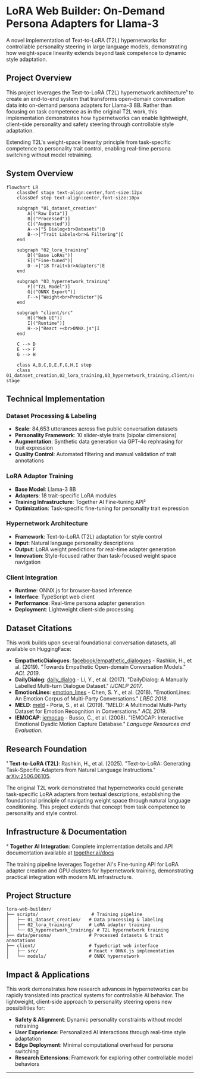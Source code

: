 # LoRA Web Builder: On-Demand Persona Adapters for Llama-3

A novel implementation of Text-to-LoRA (T2L) hypernetworks for controllable personality steering in large language models, demonstrating how weight-space linearity extends beyond task competence to dynamic style adaptation.

## Project Overview

This project leverages the Text-to-LoRA (T2L) hypernetwork architecture¹ to create an end-to-end system that transforms open-domain conversation data into on-demand persona adapters for Llama-3 8B. Rather than focusing on task competence as in the original T2L work, this implementation demonstrates how hypernetworks can enable lightweight, client-side personality and safety steering through controllable style adaptation.

Extending T2L's weight-space linearity principle from task-specific competence to personality trait control, enabling real-time persona switching without model retraining.

## System Overview

```mermaid
flowchart LR
    classDef stage text-align:center,font-size:12px
    classDef step text-align:center,font-size:10px

    subgraph "01_dataset_creation"
        A[("Raw Data")]
        B[("Processed")]
        C[("Augmented")]
        A-->|"5 Dialog<br>Datasets"|B
        B-->|"Trait Labels<br>& Filtering"|C
    end

    subgraph "02_lora_training"
        D[("Base LoRAs")]
        E[("Fine-tuned")]
        D-->|"18 Trait<br>Adapters"|E
    end

    subgraph "03_hypernetwork_training"
        F[("T2L Model")]
        G[("ONNX Export")]
        F-->|"Weight<br>Predictor"|G
    end

    subgraph "client/src"
        H[("Web UI")]
        I[("Runtime")]
        H-->|"React +<br>ONNX.js"|I
    end

    C --> D
    E --> F 
    G --> H

    class A,B,C,D,E,F,G,H,I step
    class 01_dataset_creation,02_lora_training,03_hypernetwork_training,client/src stage
```

## Technical Implementation

### Dataset Processing & Labeling
- **Scale**: 84,653 utterances across five public conversation datasets
- **Personality Framework**: 10 slider-style traits (bipolar dimensions)
- **Augmentation**: Synthetic data generation via GPT-4o rephrasing for trait expression
- **Quality Control**: Automated filtering and manual validation of trait annotations

### LoRA Adapter Training
- **Base Model**: Llama-3 8B
- **Adapters**: 18 trait-specific LoRA modules
- **Training Infrastructure**: Together AI Fine-tuning API²
- **Optimization**: Task-specific fine-tuning for personality trait expression

### Hypernetwork Architecture
- **Framework**: Text-to-LoRA (T2L) adaptation for style control
- **Input**: Natural language personality descriptions
- **Output**: LoRA weight predictions for real-time adapter generation
- **Innovation**: Style-focused rather than task-focused weight space navigation

### Client Integration
- **Runtime**: ONNX.js for browser-based inference
- **Interface**: TypeScript web client
- **Performance**: Real-time persona adapter generation
- **Deployment**: Lightweight client-side processing

## Dataset Citations

This work builds upon several foundational conversation datasets, all available on HuggingFace:

- **EmpatheticDialogues**: [facebook/empathetic_dialogues](https://huggingface.co/datasets/facebook/empathetic_dialogues) - Rashkin, H., et al. (2019). "Towards Empathetic Open-domain Conversation Models." *ACL 2019*.
- **DailyDialog**: [daily_dialog](https://huggingface.co/datasets/daily_dialog) - Li, Y., et al. (2017). "DailyDialog: A Manually Labelled Multi-turn Dialogue Dataset." *IJCNLP 2017*.
- **EmotionLines**: [emotion_lines](https://huggingface.co/datasets/emotion_lines) - Chen, S. Y., et al. (2018). "EmotionLines: An Emotion Corpus of Multi-Party Conversations." *LREC 2018*.
- **MELD**: [meld](https://huggingface.co/datasets/meld) - Poria, S., et al. (2019). "MELD: A Multimodal Multi-Party Dataset for Emotion Recognition in Conversations." *ACL 2019*.
- **IEMOCAP**: [iemocap](https://huggingface.co/datasets/iemocap) - Busso, C., et al. (2008). "IEMOCAP: Interactive Emotional Dyadic Motion Capture Database." *Language Resources and Evaluation*.

## Research Foundation

¹ **Text-to-LoRA (T2L)**: Rashkin, H., et al. (2025). "Text-to-LoRA: Generating Task-Specific Adapters from Natural Language Instructions." [arXiv:2506.06105](https://arxiv.org/abs/2506.06105 ).

The original T2L work demonstrated that hypernetworks could generate task-specific LoRA adapters from textual descriptions, establishing the foundational principle of navigating weight space through natural language conditioning. This project extends that concept from task competence to personality and style control.

## Infrastructure & Documentation

² **Together AI Integration**: Complete implementation details and API documentation available at [together.ai/docs](https://together.ai/docs)

The training pipeline leverages Together AI's Fine-tuning API for LoRA adapter creation and GPU clusters for hypernetwork training, demonstrating practical integration with modern ML infrastructure.

## Project Structure

```
lora-web-builder/
├── scripts/                    # Training pipeline
│   ├── 01_dataset_creation/   # Data processing & labeling
│   ├── 02_lora_training/      # LoRA adapter training
│   └── 03_hypernetwork_training/ # T2L hypernetwork training
├── data/persona/              # Processed datasets & trait annotations
├── client/                    # TypeScript web interface
│   ├── src/                   # React + ONNX.js implementation
│   └── models/                # ONNX hypernetwork 
```

## Impact & Applications

This work demonstrates how research advances in hypernetworks can be rapidly translated into practical systems for controllable AI behavior. The lightweight, client-side approach to personality steering opens new possibilities for:

- **Safety & Alignment**: Dynamic personality constraints without model retraining
- **User Experience**: Personalized AI interactions through real-time style adaptation  
- **Edge Deployment**: Minimal computational overhead for persona switching
- **Research Extensions**: Framework for exploring other controllable model behaviors

---
